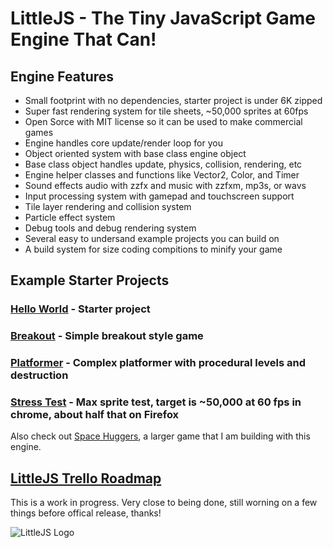 # LittleJS - The Tiny JavaScript Game Engine That Can!

## Engine Features

- Small footprint with no dependencies, starter project is under 6K zipped
- Super fast rendering system for tile sheets, ~50,000 sprites at 60fps
- Open Sorce with MIT license so it can be used to make commercial games
- Engine handles core update/render loop for you
- Object oriented system with base class engine object
- Base class object handles update, physics, collision, rendering, etc
- Engine helper classes and functions like Vector2, Color, and Timer
- Sound effects audio with zzfx and music with zzfxm, mp3s, or wavs
- Input processing system with gamepad and touchscreen support
- Tile layer rendering and collision system
- Particle effect system
- Debug tools and debug rendering system
- Several easy to undersand example projects you can build on
- A build system for size coding compitions to minify your game

## Example Starter Projects

### [Hello World](https://killedbyapixel.github.io/LittleJS/) - Starter project
### [Breakout](https://killedbyapixel.github.io/LittleJS/examples/breakout) - Simple breakout style game
### [Platformer](https://killedbyapixel.github.io/LittleJS/examples/platformer) - Complex platformer with procedural levels and destruction
### [Stress Test](https://killedbyapixel.github.io/LittleJS/examples/stress) - Max sprite test, target is ~50,000 at 60 fps in chrome, about half that on Firefox

Also check out [Space Huggers](https://github.com/KilledByAPixel/SpaceHuggers), a larger game that I am building with this engine.

## [LittleJS Trello Roadmap](https://trello.com/b/E9zf1Xak/littlejs)

This is a work in progress. Very close to being done, still worning on a few things before offical release, thanks!

![LittleJS Logo](/favicon.ico)
